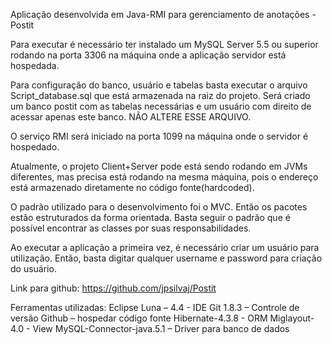 Aplicação desenvolvida em Java-RMI para gerenciamento de anotações - Postit

Para executar é necessário ter instalado um MySQL Server 5.5 ou superior rodando na porta 3306 na máquina onde a aplicação servidor está hospedada.

Para configuração do banco, usuário e tabelas basta executar o arquivo Script_database.sql que está armazenada na raiz do projeto. Será criado um banco postit com as tabelas necessárias e um usuário com direito de acessar apenas este banco. NÃO ALTERE ESSE ARQUIVO.

O serviço RMI será iniciado na porta 1099 na máquina onde o servidor é hospedado.

Atualmente, o projeto Client+Server pode está sendo rodando em JVMs diferentes, mas precisa está rodando na mesma máquina, pois o endereço está armazenado diretamente no código fonte(hardcoded).

O padrão utilizado para o desenvolvimento foi o MVC. Então os pacotes estão estruturados da forma orientada. Basta seguir o padrão que é possível encontrar as classes por suas responsabilidades.

Ao executar a aplicação a primeira vez, é necessário criar um usuário para utilização. Então, basta digitar qualquer username e password para criação do usuário.

Link para github:
https://github.com/jpsilvaj/Postit

Ferramentas utilizadas:
Eclipse Luna – 4.4 - IDE
Git 1.8.3 – Controle de versão
Github – hospedar código fonte
Hibernate-4.3.8 - ORM
Miglayout-4.0 - View
MySQL-Connector-java.5.1 – Driver para banco de dados
